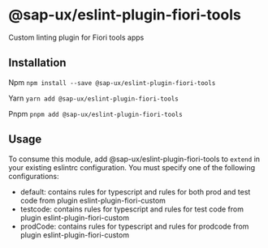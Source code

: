 # @sap-ux/eslint-plugin-fiori-tools

Custom linting plugin for Fiori tools apps

## Installation

Npm
`npm install --save @sap-ux/eslint-plugin-fiori-tools`

Yarn
`yarn add @sap-ux/eslint-plugin-fiori-tools`

Pnpm
`pnpm add @sap-ux/eslint-plugin-fiori-tools`

## Usage

To consume this module, add @sap-ux/eslint-plugin-fiori-tools to `extend` in your existing eslintrc configuration. You must specify one of the following configurations:

- default: contains rules for typescript and rules for both prod and test code from plugin eslint-plugin-fiori-custom 
- testcode: contains rules for typescript and rules for test code from plugin eslint-plugin-fiori-custom
- prodCode: contains rules for typescript and rules for prodcode from plugin eslint-plugin-fiori-custom